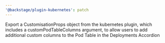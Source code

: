 ```yaml
---
'@backstage/plugin-kubernetes': patch
---
```


Export a CustomisationProps object from the kubernetes plugin, which includes a customPodTableColumns argument, to allow users to add additional custom columns to the Pod Table in the Deployments Accordion

